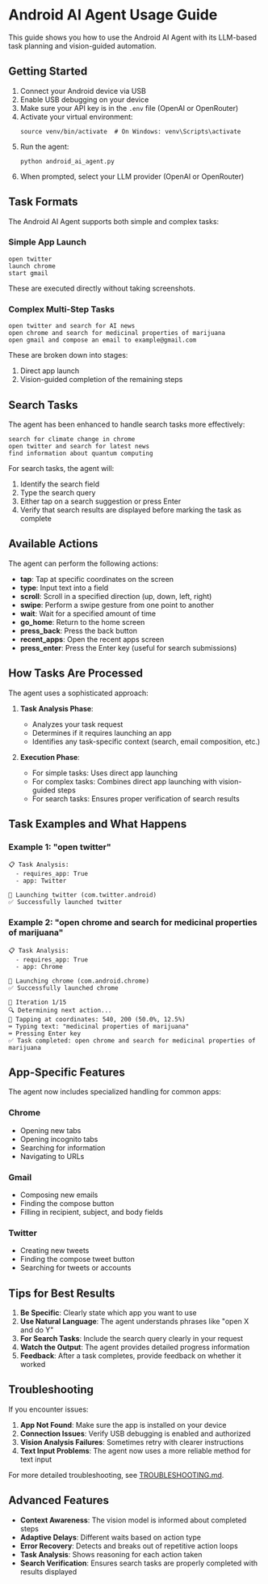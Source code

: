 # Android AI Agent Usage Guide

This guide shows you how to use the Android AI Agent with its LLM-based task planning and vision-guided automation.

## Getting Started

1. Connect your Android device via USB
2. Enable USB debugging on your device
3. Make sure your API key is in the `.env` file (OpenAI or OpenRouter)
4. Activate your virtual environment:
   ```
   source venv/bin/activate  # On Windows: venv\Scripts\activate
   ```
5. Run the agent:
   ```
   python android_ai_agent.py
   ```
6. When prompted, select your LLM provider (OpenAI or OpenRouter)

## Task Formats

The Android AI Agent supports both simple and complex tasks:

### Simple App Launch
```
open twitter
launch chrome
start gmail
```
These are executed directly without taking screenshots.

### Complex Multi-Step Tasks
```
open twitter and search for AI news
open chrome and search for medicinal properties of marijuana
open gmail and compose an email to example@gmail.com
```
These are broken down into stages:
1. Direct app launch
2. Vision-guided completion of the remaining steps

## Search Tasks

The agent has been enhanced to handle search tasks more effectively:

```
search for climate change in chrome
open twitter and search for latest news
find information about quantum computing
```

For search tasks, the agent will:
1. Identify the search field
2. Type the search query
3. Either tap on a search suggestion or press Enter
4. Verify that search results are displayed before marking the task as complete

## Available Actions

The agent can perform the following actions:

- **tap**: Tap at specific coordinates on the screen
- **type**: Input text into a field
- **scroll**: Scroll in a specified direction (up, down, left, right)
- **swipe**: Perform a swipe gesture from one point to another
- **wait**: Wait for a specified amount of time
- **go_home**: Return to the home screen
- **press_back**: Press the back button
- **recent_apps**: Open the recent apps screen
- **press_enter**: Press the Enter key (useful for search submissions)

## How Tasks Are Processed

The agent uses a sophisticated approach:

1. **Task Analysis Phase**:
   - Analyzes your task request
   - Determines if it requires launching an app
   - Identifies any task-specific context (search, email composition, etc.)

2. **Execution Phase**:
   - For simple tasks: Uses direct app launching
   - For complex tasks: Combines direct app launching with vision-guided steps
   - For search tasks: Ensures proper verification of search results

## Task Examples and What Happens

### Example 1: "open twitter"
```
📋 Task Analysis:
  - requires_app: True
  - app: Twitter
  
📱 Launching twitter (com.twitter.android)
✅ Successfully launched twitter
```

### Example 2: "open chrome and search for medicinal properties of marijuana"
```
📋 Task Analysis:
  - requires_app: True
  - app: Chrome
  
📱 Launching chrome (com.android.chrome)
✅ Successfully launched chrome

📱 Iteration 1/15
🔍 Determining next action...
📱 Tapping at coordinates: 540, 200 (50.0%, 12.5%)
⌨️ Typing text: "medicinal properties of marijuana"
⌨️ Pressing Enter key
✅ Task completed: open chrome and search for medicinal properties of marijuana
```

## App-Specific Features

The agent now includes specialized handling for common apps:

### Chrome
- Opening new tabs
- Opening incognito tabs
- Searching for information
- Navigating to URLs

### Gmail
- Composing new emails
- Finding the compose button
- Filling in recipient, subject, and body fields

### Twitter
- Creating new tweets
- Finding the compose tweet button
- Searching for tweets or accounts

## Tips for Best Results

1. **Be Specific**: Clearly state which app you want to use
2. **Use Natural Language**: The agent understands phrases like "open X and do Y"
3. **For Search Tasks**: Include the search query clearly in your request
4. **Watch the Output**: The agent provides detailed progress information
5. **Feedback**: After a task completes, provide feedback on whether it worked

## Troubleshooting

If you encounter issues:

1. **App Not Found**: Make sure the app is installed on your device
2. **Connection Issues**: Verify USB debugging is enabled and authorized
3. **Vision Analysis Failures**: Sometimes retry with clearer instructions
4. **Text Input Problems**: The agent now uses a more reliable method for text input

For more detailed troubleshooting, see [TROUBLESHOOTING.md](TROUBLESHOOTING.md).

## Advanced Features

- **Context Awareness**: The vision model is informed about completed steps
- **Adaptive Delays**: Different waits based on action type
- **Error Recovery**: Detects and breaks out of repetitive action loops
- **Task Analysis**: Shows reasoning for each action taken
- **Search Verification**: Ensures search tasks are properly completed with results displayed